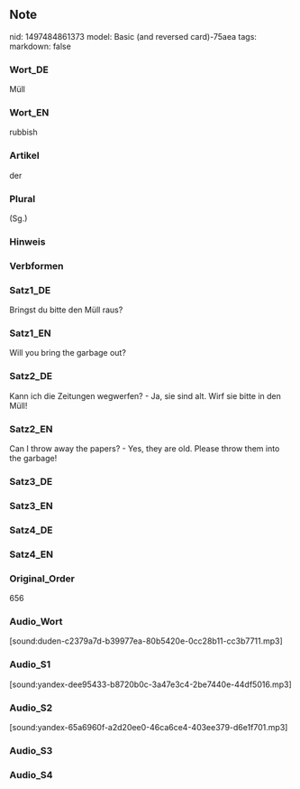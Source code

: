 ## Note
nid: 1497484861373
model: Basic (and reversed card)-75aea
tags: 
markdown: false

### Wort_DE
Müll

### Wort_EN
rubbish

### Artikel
der

### Plural
(Sg.)

### Hinweis


### Verbformen


### Satz1_DE
Bringst du bitte den Müll raus?

### Satz1_EN
Will you bring the garbage out?

### Satz2_DE
Kann ich die Zeitungen wegwerfen? - Ja, sie sind alt. Wirf sie bitte in den Müll!

### Satz2_EN
Can I throw away the papers? - Yes, they are old. Please throw them into the garbage!

### Satz3_DE


### Satz3_EN


### Satz4_DE


### Satz4_EN


### Original_Order
656

### Audio_Wort
[sound:duden-c2379a7d-b39977ea-80b5420e-0cc28b11-cc3b7711.mp3]

### Audio_S1
[sound:yandex-dee95433-b8720b0c-3a47e3c4-2be7440e-44df5016.mp3]

### Audio_S2
[sound:yandex-65a6960f-a2d20ee0-46ca6ce4-403ee379-d6e1f701.mp3]

### Audio_S3


### Audio_S4

